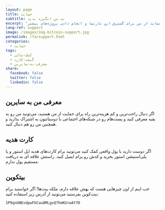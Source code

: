 ```yaml
---
layout: page
title: حمایت
subtitle: به من انگیزه بدید
excerpt: "راه‌های حمایت از من برای گسترش این تارنما و انجام دادن پروژه‌های بیشتر"
lang-ref: support
image: /images/img-bitcoin-support.jpg
permalink: /fa/support.html
categories:
  - حمایت
tags:
  - کمک-مالی
  - گیفت-کارت
  - معرفی-به-سایرین
share:
  facebook: false
  twitter: false
  linkedin: false
---
```


## معرفی من به سایرین
اگر دنبال راحت‌ترین و کم هزینه‌ترین راه برای حمایت از من هستید، می‌تونید من رو به بقیه معرفی کنید و پست‌هام رو در شبکه‌های اجتماعی با دوستانتون به اشتراک بذارید و همچنین من رو هم دنبال کنید.

## کارت هدیه
اگر دوست دارید با پول واقعی کمک کنید می‌تونید برام کارت‌های هدیه <i class='fab fa-apple' aria-hidden='true'></i> اپل استور و یا <i class='fab fa-playstation' aria-hidden='true'></i> پلی‌استیشن استور بخرید و کدش رو برام <a href="mailto:{{ site.email }}" target="_blank"><i class="far fa-envelope font-awesome-envelope" aria-hidden="true"></i></a> ایمیل کنید. راستش علاقه ای به دریافت مستقیم پول ندارم.

## بیتکوین
خب اینم از اون چیز‌هایی هست که بهش علاقه دارم، ملکه بیت‌ها! اگر خواستید برام <i class='fab fa-bitcoin' aria-hidden='true'></i> بیت‌کوین بفرستید می‌تونید از آدرس زیر استفاده کنید:

`1P9qnUNEvdpwFUCau8MLgvQ7hmKGrwAY7D`
